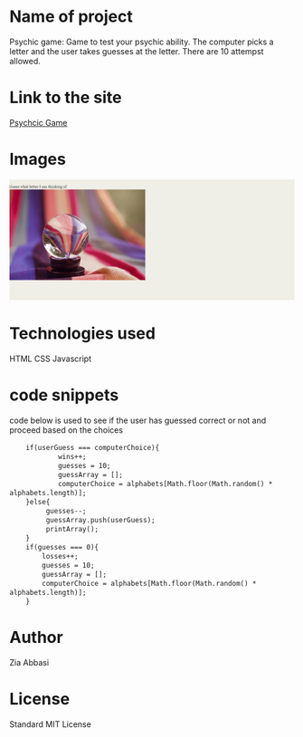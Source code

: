 # Name of project

Psychic game: Game to test your psychic ability.  The computer picks a letter and the user takes guesses at the letter.
There are 10 attempst allowed.  

# Link to the site

[Psychcic Game](https://ztabbasi.github.io/Psychic-Game/)

# Images

![Picture](assets/images/Untitled.png)

# Technologies used

HTML
CSS
Javascript


# code snippets

 code below is used to see if the user has guessed correct or not and proceed based on the choices
 
        if(userGuess === computerChoice){
                wins++;
                guesses = 10;
                guessArray = [];
                computerChoice = alphabets[Math.floor(Math.random() * alphabets.length)];
        }else{
             guesses--;
             guessArray.push(userGuess);
             printArray();
        }
        if(guesses === 0){
            losses++;
            guesses = 10;
            guessArray = [];
            computerChoice = alphabets[Math.floor(Math.random() * alphabets.length)];
        }


# Author 
Zia Abbasi

# License
Standard MIT License

